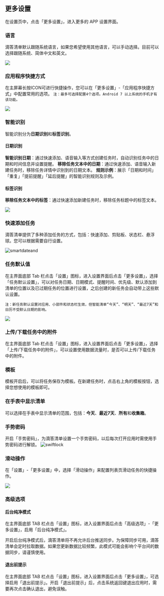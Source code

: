 ## 更多设置

在设置页中，点击「更多设置」，进入更多的 APP 设置界面。


### 语言

滴答清单默认跟随系统语言，如果您希望使用其他语言，可以手动选择。目前可以选择跟随系统、简体中文和英文。

![](../images/android/language.png)

### 应用程序快捷方式

在主屏幕长按ICON可进行快捷操作，您可以在「更多设置」-「应用程序快捷方式」中配置常用的选项。
`注：最多可选择配置4个选项。Android 7 以上系统的手机才有该功能。`

![](../images/android/language.png)

### 智能识别

智能识别分为**日期识别**和**标签识别**。

#### 日期识别

**智能识别日期**：通过快速添加、语音输入等方式创建任务时，自动识别任务中的日期和时间信息并设置提醒。
**移除任务文本中的日期**：通过快速添加、语音输入新建任务时，移除任务详情中识别到的日期文本。
**规则示例**：展示「日期和时间」「重复」「提前提醒」「延后提醒」的智能识别规则及示例。

#### 标签识别

**移除任务文本中的标签**：通过快速添加新建任务时，移除任务标题中的标签文本。

![](../images/android/language.png)


### 快速添加任务

滴答清单提供了多种添加任务的方式，包括：快速添加、剪贴板、状态栏、悬浮球。您可以根据需要自行设置。

![smartdateand](../images/android/setting/smartdateand.png)


### 任务默认值

在主界面底部 Tab 栏点击「设置」图标，进入设置界面后点击「更多设置」，选择「任务默认设置」，可以对任务日期、日期模式、提醒时间、优先级、默认添加到清单的位置以及已过期任务的位置进行设置，之后创建的新任务会自动带上这些默认设置。

`注：新任务默认设置对应用、小部件和状态栏生效，但智能清单“今天”、“明天”、“最近7天”和日历不受默认日期的影响。`

![](../images/android/xinrenwu.png)

### 上传/下载任务中的附件

在主界面底部 Tab 栏点击「设置」图标，进入设置界面后点击「更多设置」，选择「上传/下载任务中的附件」，可以设置使用数据流量时，是否可以上传/下载任务中的附件。

### 模板

模板开启后，可以将任务保存为模板。在新建任务时，点击右上角的模板按钮，选择您想使用的模板即可。

### 在手表中显示清单

可以选择在手表中显示清单的范围，包括：**今天**、**最近7天**、**所有**和**收集箱**。


### 手势密码
开启「手势密码」，为滴答清单设置一个手势密码，以后每次打开应用时需使用手势密码进行解锁。
![swiftlock](../images/android/setting/swiftlock.png)


### 滑动操作

在「设置」-「更多设置」中，选择「滑动操作」来配置列表页滑动任务的快捷操作。

![](../images/android/naww.png)

### 高级选项

#### 后台纯净模式

在主界面底部 TAB 栏点击「设置」图标，进入设置界面后点击「高级选项」-「更多设置」，启用「后台纯净模式」。

开启后台纯净模式后，滴答清单将不再允许后台推送同步。为保障同步可用，滴答清单会定时拉取数据。如果您更新数据比较频繁，此模式可能会影响个平台间的数据同步，请谨慎使用。

#### 退出前提示

在主界面底部 TAB 栏点击「设置」图标，进入设置界面后点击「更多设置」，可选择启用「退出前提示」。开启「退出前提示」后，点击系统返回键退出应用时，需要再次点击确认退出，避免误触。 


